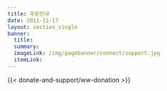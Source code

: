 ```yaml
---
title: 후원안내
date: 2011-11-17
layout: section_single
banner:
  title:
  summary:
  imageLink: /img/pagebanner/connect/support.jpg
  itemLink:
---
```


{{< donate-and-support/ww-donation >}}